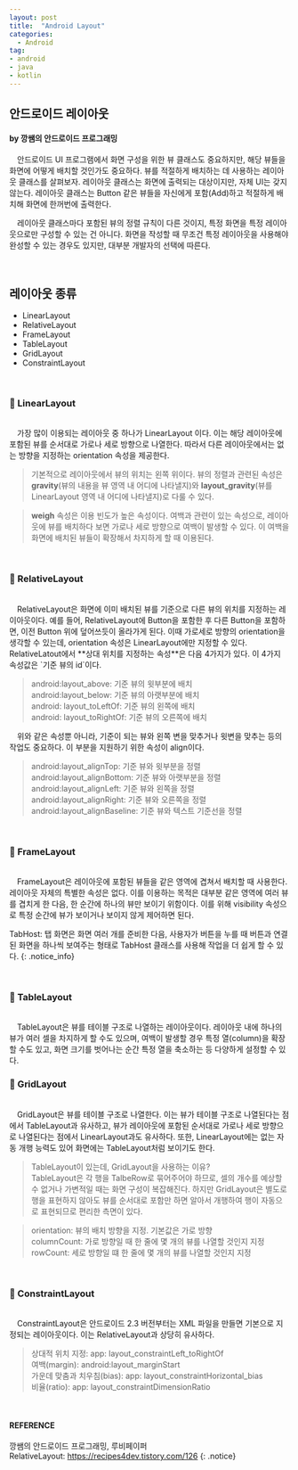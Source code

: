 ```yaml
---
layout: post
title:  "Android Layout"
categories:
  - Android
tag:
- android 
- java
- kotlin
---
```


## 안드로이드 레이아웃
#### by 깡쌤의 안드로이드 프로그래밍

　안드로이드 UI 프로그램에서 화면 구성을 위한 뷰 클래스도 중요하지만, 해당 뷰들을 화면에 어떻게 배치할 것인가도 중요하다. 뷰를 적절하게 배치하는 데 사용하는 레이아웃 클래스를 살펴보자. 레이아웃 클래스는 화면에 출력되는 대상이지만, 자체 UI는 갖지 않는다. 레이아웃 클래스는 Button 같은 뷰들을 자신에게 포함(Add)하고 적절하게 배치해 화면에 한꺼번에 출력한다.

　레이아웃 클래스마다 포함된 뷰의 정렬 규칙이 다른 것이지, 특정 화면을 특정 레이아웃으로만 구성할 수 있는 건 아니다. 화면을 작성할 때 무조건 특정 레이아웃을 사용해야 완성할 수 있는 경우도 있지만, 대부분 개발자의 선택에 따른다.

<br>

## 레이아웃 종류

* LinearLayout
* RelativeLayout
* FrameLayout
* TableLayout
* GridLayout
* ConstraintLayout

<br>

### 📱 LinearLayout
<br>
　가장 많이 이용되는 레이아웃 중 하나가 LinearLayout 이다. 이는 해당 레이아웃에 포함된 뷰를 순서대로 가로나 세로 방향으로 나열한다. 따라서 다른 레이아웃에서는 없는 방향을 지정하는 orientation 속성을 제공한다.

  > 기본적으로 레이아웃에서 뷰의 위치는 왼쪽 위이다. 뷰의 정렬과 관련된 속성은 **gravity**(뷰의 내용을 뷰 영역 내 어디에 나타낼지)와 **layout_gravity**(뷰를 LinearLayout 영역 내 어디에 나타낼지)로 다룰 수 있다.

  > **weigh** 속성은 이용 빈도가 높은 속성이다. 여백과 관련이 있는 속성으로, 레이아웃에 뷰를 배치하다 보면 가로나 세로 방향으로 여백이 발생할 수 있다. 이 여백을 화면에 배치된 뷰들이 확장해서 차지하게 할 때 이용된다.

<br>

### 📲 RelativeLayout
<br>
　RelativeLayout은 화면에 이미 배치된 뷰를 기준으로 다른 뷰의 위치를 지정하는 레이아웃이다. 예를 들어, RelativeLayout에 Button을 포함한 후 다른 Button을 포함하면, 이전 Button 위에 덮어쓰듯이 올라가게 된다. 이때 가로세로 방향의 orientation을 생각할 수 있는데, orientation 속성은 LinearLayout에만 지정할 수 있다. RelativeLatout에서 **상대 위치를 지정하는 속성**은 다음 4가지가 있다. 이 4가지 속성값은 `기준 뷰의 id`이다.

 > android:layout_above: 기준 뷰의 윗부분에 배치 <br> android:layout_below: 기준 뷰의 아랫부분에 배치 <br> android: layout_toLeftOf: 기준 뷰의 왼쪽에 배치 <br> android: layout_toRightOf: 기준 뷰의 오른쪽에 배치

　위와 같은 속성뿐 아니라, 기준이 되는 뷰와 왼쪽 변을 맞추거나 윗변을 맞추는 등의 작업도 중요하다. 이 부분을 지원하기 위한 속성이 align이다.

 > android:layout_alignTop: 기준 뷰와 윗부분을 정렬 <br> android:layout_alignBottom: 기준 뷰와 아랫부분을 정렬 <br> android:layout_alignLeft: 기준 뷰와 왼쪽을 정렬 <br> android:layout_alignRight: 기준 뷰와 오른쪽을 정렬 <br> android:layout_alignBaseline: 기준 뷰와 텍스트 기준선을 정렬

<br>

### 📳 FrameLayout
<br>
　FrameLayout은 레이아웃에 포함된 뷰들을 같은 영역에 겹쳐서 배치할 때 사용한다. 레이아웃 자체의 특별한 속성은 없다. 이를 이용하는 목적은 대부분 같은 영역에 여러 뷰를 겹치게 한 다음, 한 순간에 하나의 뷰만 보이기 위함이다. 이를 위해 visibility 속성으로 특정 순간에 뷰가 보이거나 보이지 않게 제어하면 된다.

 TabHost: 탭 화면은 화면 여러 개를 준비한 다음, 사용자가 버튼을 누를 때 버튼과 연결된 화면을 하나씩 보여주는 형태로 TabHost 클래스를 사용해 작업을 더 쉽게 할 수 있다.
 {: .notice_info}

<br>

### 📴 TableLayout
<br>
　TableLayout은 뷰를 테이블 구조로 나열하는 레이아웃이다. 레이아웃 내에 하나의 뷰가 여러 셀을 차지하게 할 수도 있으며, 여백이 발생할 경우 특정 열(column)을 확장할 수도 있고, 화면 크기를 벗어나는 순간 특정 열을 축소하는 등 다양하게 설정할 수 있다.

<br>

### 📱 GridLayout
<br>
　GridLayout은 뷰를 테이블 구조로 나열한다. 이는 뷰가 테이블 구조로 나열된다는 점에서 TableLayout과 유사하고, 뷰가 레이아웃에 포함된 순서대로 가로나 세로 방향으로 나열된다는 점에서 LinearLayout과도 유사하다. 또한, LinearLayout에는 없는 자동 개행 능력도 있어 화면에는 TableLayout처럼 보이기도 한다.

 > TableLayout이 있는데, GridLayout을 사용하는 이유? <br> TableLayout은 각 행을 TalbeRow로 묶어주어야 하므로, 셀의 개수를 예상할 수 없거나 가변적일 때는 화면 구성이 복잡해진다. 하지만 GridLayout은 별도로 행을 표현하지 않아도 뷰를 순서대로 포함만 하면 알아서 개행하여 행이 자동으로 표현되므로 편리한 측면이 있다.

 > orientation: 뷰의 배치 방향을 지정. 기본값은 가로 방향 <br> columnCount: 가로 방향일 때 한 줄에 몇 개의 뷰를 나열할 것인지 지정 <br> rowCount: 세로 방향일 떄 한 줄에 몇 개의 뷰를 나열할 것인지 지정

<br>

### 📲 ConstraintLayout
<br>
　ConstraintLayout은 안드로이드 2.3 버전부터는 XML 파일을 만들면 기본으로 지정되는 레이아웃이다. 이는 RelativeLayout과 상당히 유사하다.

 > 상대적 위치 지정: app: layout_constraintLeft_toRightOf <br> 여백(margin): android:layout_marginStart <br> 가운데 맞춤과 치우침(bias): app: layout_constraintHorizontal_bias <br> 비율(ratio): app: layout_constraintDimensionRatio

<br>

#### REFERENCE
깡쌤의 안드로이드 프로그래밍, 루비페이퍼 <br>
RelativeLayout: https://recipes4dev.tistory.com/126
{: .notice}